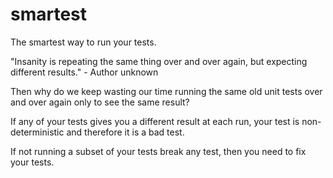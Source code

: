# smartest

The smartest way to run your tests.

"Insanity is repeating the same thing over and over again, but expecting different results." - Author unknown

Then why do we keep wasting our time running the same old unit tests over and over again only to see the same result?

If any of your tests gives you a different result at each run, your test is non-deterministic and therefore it is a bad test.

If not running a subset of your tests break any test, then you need to fix your tests.

